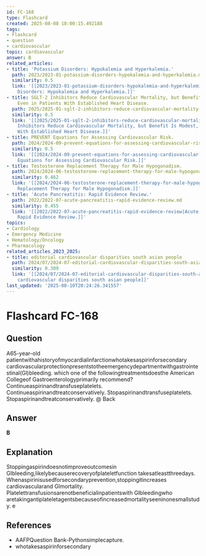 ```yaml
---
id: FC-168
type: Flashcard
created: 2025-08-08 10:00:15.492188
tags:
- Flashcard
- question
- cardiovascular
topic: cardiovascular
answer: B
related_articles:
- title: 'Potassium Disorders: Hypokalemia and Hyperkalemia.'
  path: 2023/2023-01-potassium-disorders-hypokalemia-and-hyperkalemia.md
  similarity: 0.5
  link: '[[2023/2023-01-potassium-disorders-hypokalemia-and-hyperkalemia|Potassium
    Disorders: Hypokalemia and Hyperkalemia.]]'
- title: SGLT-2 Inhibitors Reduce Cardiovascular Mortality, but Benefit Is Modest,
    Even in Patients With Established Heart Disease.
  path: 2025/2025-01-sglt-2-inhibitors-reduce-cardiovascular-mortality-but-benefi.md
  similarity: 0.5
  link: '[[2025/2025-01-sglt-2-inhibitors-reduce-cardiovascular-mortality-but-benefi|SGLT-2
    Inhibitors Reduce Cardiovascular Mortality, but Benefit Is Modest, Even in Patients
    With Established Heart Disease.]]'
- title: PREVENT Equations for Assessing Cardiovascular Risk.
  path: 2024/2024-09-prevent-equations-for-assessing-cardiovascular-risk.md
  similarity: 0.5
  link: '[[2024/2024-09-prevent-equations-for-assessing-cardiovascular-risk|PREVENT
    Equations for Assessing Cardiovascular Risk.]]'
- title: Testosterone Replacement Therapy for Male Hypogonadism.
  path: 2024/2024-06-testosterone-replacement-therapy-for-male-hypogonadism.md
  similarity: 0.462
  link: '[[2024/2024-06-testosterone-replacement-therapy-for-male-hypogonadism|Testosterone
    Replacement Therapy for Male Hypogonadism.]]'
- title: 'Acute Pancreatitis: Rapid Evidence Review.'
  path: 2022/2022-07-acute-pancreatitis-rapid-evidence-review.md
  similarity: 0.455
  link: '[[2022/2022-07-acute-pancreatitis-rapid-evidence-review|Acute Pancreatitis:
    Rapid Evidence Review.]]'
topics:
- Cardiology
- Emergency Medicine
- Hematology/Oncology
- Pharmacology
related_articles_2023_2025:
- title: editorial cardiovascular disparities south asian people
  path: 2024/07/2024-07-editorial-cardiovascular-disparities-south-asian-people.md
  similarity: 0.309
  link: '[[2024/07/2024-07-editorial-cardiovascular-disparities-south-asian-people|editorial
    cardiovascular disparities south asian people]]'
last_updated: '2025-08-10T20:24:26.341557'
---
```


# Flashcard FC-168

## Question

A65-year-old patientwithahistoryofmyocardialinfarctionwhotakesaspirinforsecondary cardiovascularprotectionpresentstotheemergencydepartmentwithgastrointestinal(Gl)bleeding. which one of the followingtreatmentsdoesthe American Collegeof Gastroenterologyprimarily recommend? Continueaspirinandtransfuseplatelets. Continueaspirinandtreatconservatively. Stopaspirinandtransfuseplatelets. Stopaspirinandtreatconservatively. @ Back

## Answer

**B**

## Explanation

Stoppingaspirindoesnotimproveoutcomesin GIbleeding,likelybecauserecoveryofplateletfunction takesatleastthreedays. Whenaspirinisusedforsecondaryprevention,stoppingitincreases cardiovascularand Glmortality. Platelettransfusionsarenotbeneficialinpatientswith GIbleedingwho aretakingantiplateletagentsbecauseofincreasedmortalityseeninonesmallstudy. e

## References

- AAFPQuestion Bank-Pythonsimplecapture.
- whotakesaspirinforsecondary

